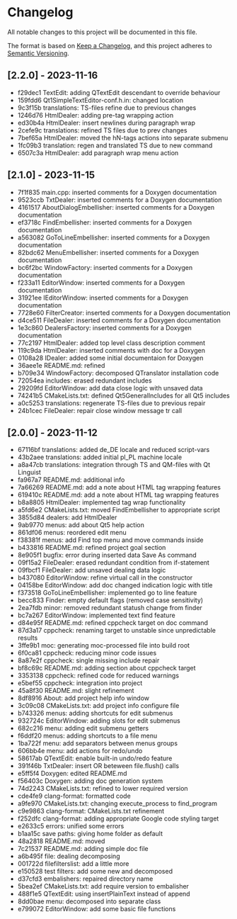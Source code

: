 # Changelog

All notable changes to this project will be documented in this file.

The format is based on [Keep a Changelog](https://keepachangelog.com/en/1.0.0/),
and this project adheres to [Semantic Versioning](https://semver.org/spec/v2.0.0.html).

## [2.2.0] - 2023-11-16

+ f29dec1 TextEdit: adding QTextEdit descendant to override behaviour
+ 159fdd6 Qt1SimpleTextEditor-conf.h.in: changed location
+ 9c3f15b translations: TS-files refine due to previous changes
+ 1246d76 HtmlDealer: adding pre-tag wrapping action
+ ed30b4a HtmlDealer: insert newlines during paragraph wrap
+ 2cefe9c translations: refined TS files due to prev changes
+ 7bef65a HtmlDealer: moved the hN-tags actions into separate submenu
+ 1fc09b3 translation: regen and translated TS due to new command
+ 6507c3a HtmlDealer: add paragraph wrap menu action

## [2.1.0] - 2023-11-15

+ 7f1f835 main.cpp: inserted comments for a Doxygen documentation
+ 9523ccb TxtDealer: inserted comments for a Doxygen documentation
+ 4161517 AboutDialogEmbellisher: inserted comments for a Doxygen documentation
+ ef3718c FindEmbellisher: inserted comments for a Doxygen documentation
+ a563082 GoToLineEmbellisher: inserted comments for a Doxygen documentation
+ 82bdc62 MenuEmbellisher: inserted comments for a Doxygen documentation
+ bc6f2bc WindowFactory: inserted comments for a Doxygen documentation
+ f233a11 EditorWindow: inserted comments for a Doxygen documentation
+ 31921ee IEditorWindow: inserted comments for a Doxygen documentation
+ 7728e60 FilterCreator: inserted comments for a Doxygen documentation
+ d4ce511 FileDealer: inserted comments for a Doxygen documentation
+ 1e3c860 DealersFactory: inserted comments for a Doxygen documentation
+ 77c2197 HtmlDealer: added top level class description comment
+ 119c9da HtmlDealer: inserted comments with doc for a Doxygen
+ 0108a28 IDealer: added some initial documentaion for Doxygen
+ 36aee1e README.md: refined
+ b709e34 WindowFactory: decomposed QTranslator installation code
+ 72054ea includes: erased redundant includes
+ 29209fd EditorWindow: add data close logic with unsaved data
+ 74241b5 CMakeLists.txt: defined Qt5GeneralIncludes for all Qt5 includes
+ a0c5253 translations: regenerate TS-files due to previous repair
+ 24b1cec FileDealer: repair close window message tr call

## [2.0.0] - 2023-11-12

+ 67116bf translations: added de_DE locale and reduced script-vars
+ 43b2aee translations: added initial pl_PL machine locale
+ a8a47cb translations: integration through TS and QM-files with Qt Linguist
+ fa967a7 README.md: additional info
+ 7a66269 README.md: add a note about HTML tag wrapping features
+ 619410c README.md: add a note about HTML tag wrapping features
+ b8a8805 HtmlDealer: implemented tag wrap functionality
+ a5fd6e2 CMakeLists.txt: moved FindEmbellisher to appropriate script
+ 3855d84 dealers: add HtmlDealer
+ 9ab9770 menus: add about Qt5 help action
+ 861df06 menus: reordered edit menu
+ f38381f menus: add Find top menu and move commands inside
+ b433816 README.md: refined project goal section
+ 8e905f1 bugfix: error during inserted data Save As command
+ 09f15a2 FileDealer: erased redundant condition from if-statement
+ 09fbcf1 FileDealer: add unsaved dealing data logic
+ b437080 EditorWindow: refine virtual call in the constructor
+ 04158be EditorWindow: add doc changed indication logic with title
+ f373518 GoToLineEmbellisher: implemented go to line feature
+ becc833 Finder: empty default flags (removed case sensitivity)
+ 2ea7fdb minor: removed redundant statush change from finder
+ bc7a267 EditorWindow: implemented text find feature
+ d84e95f README.md: refined cppcheck target on doc command
+ 87d3a17 cppcheck: renaming target to unstable since unpredictable results
+ 3ffe9b1 moc: generating moc-processed file into build root
+ 6f0ca81 cppcheck: reducing minor code issues
+ 8a87e2f cppcheck: single missing include repair
+ bf8c69c README.md: adding section about cppcheck target
+ 3353138 cppcheck: refined code for reduced warnings
+ e5bef55 cppcheck: integration into project
+ 45a8f30 README.md: slight refinement
+ 8df8916 About: add project help info window
+ 3c09c08 CMakeLists.txt: add project info configure file
+ b743326 menus: adding shortcuts for edit submenus
+ 932724c EditorWindow: adding slots for edit submenus
+ 682c216 menu: adding edit submenu getters
+ f6ddf20 menus: adding shortcuts to a file menu
+ 1ba722f menu: add separators between menus groups
+ 606bb4e menu: add actions for redo/undo
+ 58617ab QTextEdit: enable built-in undo/redo feature
+ 391f46b TxtDealer: insert OR beteween file.flush() calls
+ e5ff5f4 Doxygen: edited README.md
+ f56403c Doxygen: adding doc generation system
+ 74d2243 CMakeLists.txt: refined to lower required version
+ cde4fe9 clang-format: formatted code
+ a9fe970 CMakeLists.txt: changing execute_process to find_program
+ c9e9863 clang-format: CMakeLists.txt refinement
+ f252dfc clang-format: adding appropriate Google code styling target
+ e2633c5 errors: unified some errors
+ b1aa15c save paths: giving home folder as default
+ 48a2818 README.md: moved
+ 7c21537 README.md: adding simple doc file
+ a6b495f file: dealing decomposing
+ 001722d filefilterslist: add a little more
+ e150528 test filters: add some new and decomposed
+ d37cfd3 embalishers: repaired directory name
+ 5bea2ef CMakeLists.txt: add require version to embalisher
+ 488f1e5 QTextEdit: using insertPlainText instead of append
+ 8dd0bae menu: decomposed into separate class
+ e799072 EditorWindow: add some basic file functions
